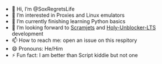 - 👋 Hi, I’m @SoxRegretsLife
- 👀 I’m interested in Proxies and Linux emulators
- 🌱 I’m currently finishing learning Python basics
- 💞️ I’m looking forward to [Scramjets](https://github.com/MercuryWorkshop/scramjet) and [Holy-Unblocker-LTS](https://github.com/QuiteAFancyEmerald/Holy-Unblocker) development 
- 📫 How to reach me: open an issue on this respitory
- 😄 Pronouns: He/Him
- ⚡ Fun fact: I am better than Script kiddie but not one
  

<!---
Hi :D
--->
